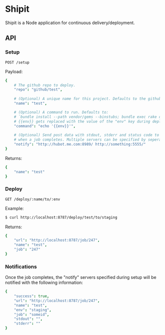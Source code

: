 # Shipit
Shipit is a Node application for continuous delivery/deployment.

## API

### Setup

```
POST /setup
```

Payload:

```coffeescript
{
    # The github repo to deploy.
    "repo": "github/test",
    
    # (Optional) A unique name for this project. Defaults to the github repo name
    "name": "test",

    # (Optional) A command to run. Defaults to:
    # `bundle install --path vendor/gems --binstubs; bundle exec rake deploy:{{env}}`
    # {{env}} gets replaced with the value of the "env" key during deploy.
    "command": "echo '{{env}}'",
    
    # (Optional) Send post data with stdout, stderr and status code to the url specified 
    # when a job completes. Multiple servers can be specified by seperating them with spaces
    "notify": "http://hubot.me.com:8989/ http://something:5555/"
}
```

Returns:

```coffeescript
{
    "name": "test"
}
```

### Deploy
`GET /deploy/:name/to/:env`

Example:

```bash
$ curl http://localhost:8787/deploy/test/to/staging
```

Returns:

```coffeescript
{
    "url": "http://localhost:8787/job/247",
    "name": "test",
    "job": "247"
}
```

### Notifications

Once the job completes, the "notify" servers specified during setup will be notified with the following information:

```coffeescript
{
    "success": true,
    "url": "http://localhost:8787/job/247",
    "name": "test",
    "env": "staging",
    "job": "someid",
    "stdout": "",
    "stderr": ""
}
```
